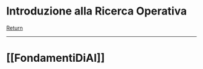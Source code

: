# Introduzione alla Ricerca Operativa

[Return](./RicercaOperativa.md)

---

# [[FondamentiDiAI]]


